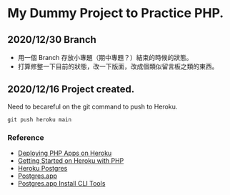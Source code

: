 # My Dummy Project to Practice PHP.

## 2020/12/30 Branch

- 用一個 Branch 存放小專題（期中專題？）結束的時候的狀態。
- 打算修整一下目前的狀態，改一下版面，改成個類似留言板之類的東西。

## 2020/12/16 Project created.

Need to becareful on the git command to push to Heroku.

```
git push heroku main
```

### Reference

- [Deploying PHP Apps on Heroku](https://devcenter.heroku.com/articles/deploying-php)
- [Getting Started on Heroku with PHP](https://devcenter.heroku.com/articles/getting-started-with-php#provision-a-database)
- [Heroku Postgres](https://devcenter.heroku.com/articles/heroku-postgresql#using-the-cli)
- [Postgres.app](https://postgresapp.com/)
- [Postgres.app Install CLI Tools](https://postgresapp.com/documentation/cli-tools.html)
